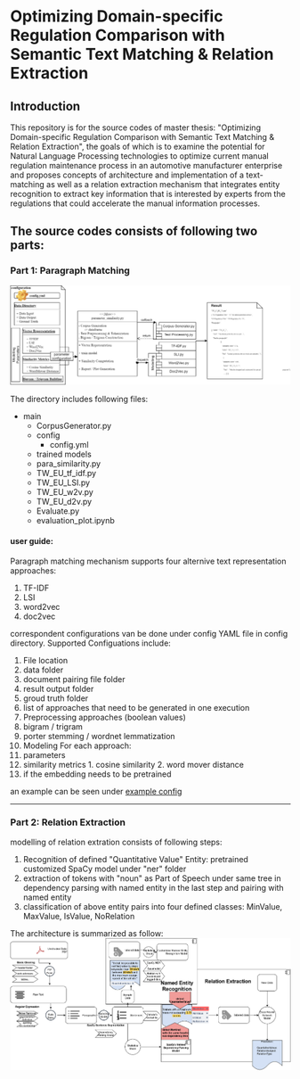 # Optimizing Domain-specific Regulation Comparison with Semantic Text Matching & Relation Extraction 

## Introduction
This repository is for the source codes of master thesis: "Optimizing Domain-specific Regulation Comparison with Semantic Text Matching & Relation Extraction", the goals of which is to examine the potential for Natural Language Processing technologies to optimize current manual regulation maintenance process in an automotive manufacturer enterprise and proposes concepts of architecture and implementation of a text-matching as well as a relation extraction mechanism that integrates entity recognition to extract key information that is interested by experts from the regulations that could accelerate the manual information processes. 

## The source codes consists of following two parts:
### Part 1: Paragraph Matching
<img src="archiv/code structure.png">

The directory includes following files:

* main
  * CorpusGenerator.py
  * config
    * config.yml
  * trained models
  * para_similarity.py
  * TW_EU_tf_idf.py
  * TW_EU_LSI.py
  * TW_EU_w2v.py
  * TW_EU_d2v.py
  * Evaluate.py
  * evaluation_plot.ipynb
  
 #### user guide:
 Paragraph matching mechanism supports four alternive text representation approaches: 
 1. TF-IDF
 2. LSI
 3. word2vec
 4. doc2vec
 
correspondent configurations van be done under config YAML file in config directory. Supported Configuations include:
1. File location
  1. data folder
  2. document pairing file folder
  3. result output folder
  4. groud truth folder
2. list of approaches that need to be generated in one execution
3. Preprocessing approaches (boolean values)
  1. bigram / trigram
  2. porter stemming / wordnet lemmatization
4. Modeling 
  For each approach:
  1. parameters
  2. similarity metrics
    1. cosine similarity 
    2. word mover distance
  3. if the embedding needs to be pretrained
  
an example can be seen under [example config](paragraph_matching/main/config)
  
 
- - - -
### Part 2: Relation Extraction
modelling of relation extration consists of following steps: 
1. Recognition of defined "Quantitative Value" Entity: pretrained customized SpaCy model under "ner" folder
2. extraction of tokens with "noun" as Part of Speech under same tree in dependency parsing with named entity in the last step and pairing with named entity
3. classification of above entity pairs into four defined classes: MinValue, MaxValue, IsValue, NoRelation

The architecture is summarized as follow:
<img src="archiv/relation extraction.png">


